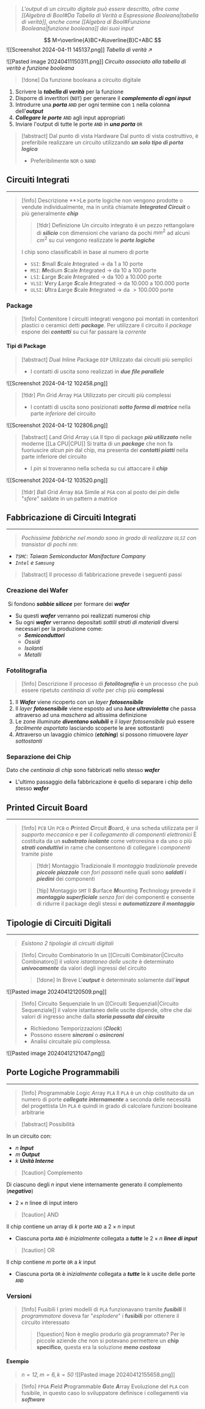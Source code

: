 >*L'output di un circuito digitale può essere descritto, oltre come [[Algebra di Bool#Da Tabella di Verità a Espressione Booleana|tabella di verità]], anche come [[Algebra di Bool#Funzione Booleana|funzione booleana]] dei suoi input*

$$
M=\overline{A}BC+A\overline{B}C+ABC
$$
![[Screenshot 2024-04-11 145137.png]]
*Tabella di verità $\nearrow$*

![[Pasted image 20240411150311.png]]
*Circuito associato alla tabella di verità e funzione booleana*

>[!done] Da funzione booleana a circuito digitale

1. Scrivere la ***tabella di verità*** per la funzione
2. Disporre di invertitori (`NOT`) per generare il ***complemento di ogni input***
3. Introdurre una ***porta*** `AND` per ogni termine con `1` nella colonna dell'***output***
4. ***Collegare le porte*** `AND` agli input appropriati
5. Inviare l'output di tutte le porte `AND` in ***una porta*** `OR`

>[!abstract] Dal punto di vista Hardware
>Dal punto di vista costruttivo, è preferibile realizzare un circuito utilizzando ***un solo tipo di porta logica***
>- Preferibilmente `NOR` o `NAND`

## Circuiti Integrati
---
>[!info] Descrizione
**>Le porte logiche non vengono prodotte o vendute individualmente, ma in unità chiamate ***Integrated Circuit*** o più generalmente ***chip***
>>[!tldr] Definizione
>>Un circuito integrato è un pezzo rettangolare di ***silicio*** con dimensioni che variano da pochi $mm^2$ ad alcuni $cm^2$ su cui vengono realizzate le ***porte logiche***
>
>I chip sono classificabili in base al numero di porte
>- `SSI`: ***S***mall ***S***cale ***I***ntegrated $\to$ da $1$ a $10$ porte
>- `MSI`: ***M***edium ***S***cale ***I***ntegrated $\to$ da $10$ a $100$ porte
>- `LSI`: ***L***arge ***S***cale ***I***ntegrated $\to$ da $100$ a $10.000$ porte
>- `VLSI`: **V**ery ***L***arge ***S***cale ***I***ntegrated $\to$ da $10.000$ a $100.000$ porte
>- `ULSI`: ***U***ltra ***L***arge ***S***cale ***I***ntegrated $\to$ da $>100.000$ porte

### Package
>[!info] Contenitore
>I circuiti integrati vengono poi montati in contenitori plastici o ceramici detti ***package***. 
>Per utilizzare il circuito il *package* espone dei ***contatti*** su cui far passare la *corrente*

#### Tipi di Package
>[!abstract] *D*ual *I*nline *P*ackage
>`DIP`
>Utilizzato dai circuiti più semplici
>- I contatti di uscita sono realizzati in ***due file parallele***

![[Screenshot 2024-04-12 102458.png]]

>[!tldr] *P*in *G*rid *A*rray
>`PGA`
>Utilizzato per circuiti più complessi
>- I contatti di uscita sono posizionati ***sotto forma di matrice*** nella parte *inferiore* del circuito

![[Screenshot 2024-04-12 102806.png]]

>[!abstract] *L*and *G*rid *A*rray
>`LGA`
>Il tipo di package ***più utilizzato*** nelle moderne [[La CPU|CPU]]
>Si tratta di un ***package*** che non fa fuoriuscire *alcun pin* dal chip, ma presenta dei ***contatti piatti*** nella parte inferiore del circuito
>- I *pin* si troveranno nella scheda su cui attaccare il ***chip***

![[Screenshot 2024-04-12 103520.png]]

>[!tldr] *B*all *G*rid *A*rray
>`BGA`
>Simile al `PGA` con al posto dei *pin* delle "*sfere*" saldate in un pattern a matrice


## Fabbricazione di Circuiti Integrati
---
>*Pochissime fabbriche nel mondo sono in grado di realizzare `ULSI` con transistor di pochi $nm$:*
- *`TSMC`: Taiwan Semiconductor Manifacture Company*
- *`Intel` e `Samsung`* 

>[!abstract] Il processo di fabbricazione prevede i seguenti passi

### Creazione dei Wafer
 ‎ 
Si fondono ***sabbie silicee*** per formare dei ***wafer***
- Su questi ***wafer*** verranno poi realizzati numerosi chip
- Su ogni ***wafer*** verranno depositati *sottili strati di materiali* diversi necessari per la produzione come:
	- ***Semiconduttori***
	- *Ossidi*
	- *Isolanti*
	-  *Metalli*

### Fotolitografia
>[!info] Descrizione
>Il processo di ***fotolitografia*** è un processo che può essere ripetuto *centinaia di volte* per chip più **complessi**

1. Il ***Wafer*** viene ricoperto con un *layer* ***fotosensibile***
2. Il *layer* ***fotosensibile*** viene esposto ad una ***luce ultravioletta*** che passa attraverso ad una *maschera* ad altissima definizione
3. Le zone illuminate ***diventano solubili*** e il *layer fotosensibile* può essere *facilmente asportato* lasciando scoperte le aree sottostanti
4. Attraverso un lavaggio chimico (***etching***) si possono rimuovere *layer sottostanti*

### Separazione dei Chip

Dato che *centinaia di chip* sono fabbricati nello stesso ***wafer***
- L'ultimo passaggio della fabbricazione è quello di separare i chip dello stesso ***wafer***

## Printed Circuit Board
---
>[!info] `PCB`
>Un `PCB` o ***P***rinted ***C***ircuit ***B***oard, è una scheda utilizzata per il *supporto meccanico* e per il *collegamento di componenti elettronici*
>È costituita da un ***substrato isolante*** come vetroresina e da uno o più ***strati conduttivi*** in rame che consentono di collegare i *componenti* tramite piste
>>[!tldr] Montaggio Tradizionale
>>Il *montaggio tradizionale* prevede ***piccole piazzole*** con *fori passanti* nelle quali sono ***saldati*** i ***piedini*** dei componenti
>
>>[!tip] Montaggio `SMT`
>>Il ***S***urface ***M***ounting ***T***echnology prevede il ***montaggio superficiale*** *senza fori* dei componenti e consente di ridurre il package degli stessi e ***automatizzare il montaggio***

## Tipologie di Circuiti Digitali
---
>*Esistono 2 tipologie di circuiti digitali*

>[!info] Circuito Combinatorio
>In un [[Circuiti Combinatori|Circuito Combinatoro]] il *valore istantaneo delle uscite* è determinato ***univocamente*** da valori degli ingressi del circuito
>>[!done] In Breve
>>L'***output*** è determinato solamente dall'***input***

![[Pasted image 20240412120509.png]]

>[!info] Circuito Sequenziale
>In un [[Circuiti Sequenziali|Circuito Sequenziale]] il valore istantaneo delle uscite dipende, oltre che dai valori di ingresso anche dalla ***storia passata dal circuito***
>- Richiedono Temporizzazioni (***Clock***)
>- Possono essere ***sincroni*** o ***asincroni***
>- Analisi circuitale più complessa.

![[Pasted image 20240412121047.png]]
## Porte Logiche Programmabili
---
>[!info] *P*rogrammable *L*ogic *A*rray
>`PLA`
>Il `PLA` è un chip costituito da un numero di porte ***collegate internamente*** a seconda delle necessità del progettista
>Un `PLA` è quindi in grado di calcolare funzioni booleane arbitrarie

>[!abstract] Possibilità

In un circuito con:
- $n$ ***Input***
- $m$ ***Output***
- $k$ ***Unità Interne***

>[!caution] Complemento

Di ciascuno degli $n$ input viene internamente generato il complemento (***negativo***)
- $2\times n$ linee di input intero

>[!caution] AND

Il chip contiene un array di $k$ porte `AND` a $2\times n$ input
- Ciascuna porta `AND` è *inizialmente* collegata a ***tutte*** le $2\times n$ ***linee di input***

>[!caution] OR

Il chip contiene $m$ porte `OR` a $k$ input
- Ciascuna porta `OR` è *inizialmente* collegata a ***tutte*** le $k$ uscite delle porte `AND`

### Versioni
>[!info] Fusibili
>I primi modelli di `PLA` funzionavano tramite ***fusibili***
>Il *programmatore* doveva far "*esplodere*" i **fusibili** per ottenere il circuito interessato
>>[!question] Non è meglio produrlo già programmato?
>>Per le piccole aziende che non si potevano permettere un **chip specifico**, questa era la soluzione ***meno costosa***

#### Esempio
>*$n=12, m=6,k=50$*
![[Pasted image 20240412155658.png]]

>[!info] `FPGA`
>***F***ield ***P***rogrammable ***G***ate ***A***rray
>Evoluzione del `PLA` con fusibile, in questo caso lo sviluppatore definisce i collegamenti via ***software***

